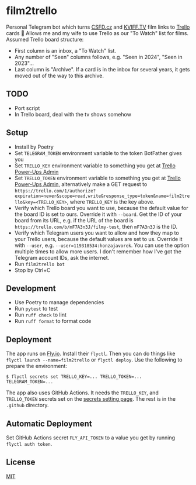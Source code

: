 # film2trello

Personal Telegram bot which turns [CSFD.cz](http://csfd.cz) and [KVIFF.TV](https://kviff.tv) film links to [Trello](http://trello.com/) cards 🍿
Allows me and my wife to use Trello as our "To Watch" list for films.
Assumed Trello board structure:

-   First column is an inbox, a "To Watch" list.
-   Any number of "Seen" columns follows, e.g. "Seen in 2024", "Seen in 2023"…
-   Last column is "Archive".
    If a card is in the inbox for several years, it gets moved out of the way to this archive.

## TODO

- Port script
- In Trello board, deal with the tv shows somehow

## Setup

-   Install by Poetry
-   Set `TELEGRAM_TOKEN` environment variable to the token BotFather gives you
-   Set `TRELLO_KEY` environment variable to something you get at [Trello Power-Ups Admin](https://trello.com/power-ups/admin/)
-   Set `TRELLO_TOKEN` environment variable to something you get at [Trello Power-Ups Admin](https://trello.com/power-ups/admin/), alternatively make a GET request to `https://trello.com/1/authorize?expiration=never&scope=read,write&response_type=token&name=film2trello&key=<TRELLO_KEY>`, where `TRELLO_KEY` is the key above.
-   Verify which Trello board you want to use, because the default value for the board ID is set to ours.
    Override it with `--board`.
    Get the ID of your board from its URL, e.g. if the URL of the board is `https://trello.com/b/mF7A3n3J/filmy-test`, then `mF7A3n3J` is the ID.
-   Verify which Telegram users you want to allow and how they map to your Trello users, because the default values are set to us.
    Override it with `--user`, e.g. `--user=119318534:honzajavorek`.
    You can use the option multiple times to allow more users.
    I don't remember how I've got the Telegram account IDs, ask the internet.
-   Run `film2trello bot`
-   Stop by Ctrl+C

## Development

-   Use Poetry to manage dependencies
-   Run `pytest` to test
-   Run `ruff check` to lint
-   Run `ruff format` to format code

## Deployment

The app runs on [Fly.io](https://fly.io/). Install their `flyctl`. Then you can do things like `flyctl launch --name=film2trello` or `flyctl deploy`. Use the following to prepare the environment:

```
$ flyctl secrets set TRELLO_KEY=... TRELLO_TOKEN=... TELEGRAM_TOKEN=...
```

The app also uses GitHub Actions. It needs the `TRELLO_KEY`, and `TRELLO_TOKEN` secrets set on the [secrets setting page](https://github.com/honzajavorek/film2trello/settings/secrets/actions). The rest is in the `.github` directory.

## Automatic Deployment

Set GitHub Actions secret `FLY_API_TOKEN` to a value you get by running `flyctl auth token`.

## License

[MIT](LICENSE)
